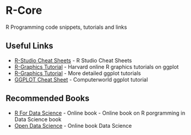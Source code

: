 # R-Core
R Programming code snippets, tutorials and links

## Useful Links

* [R-Studio Cheat Sheets](https://www.rstudio.com/resources/cheatsheets/) - R Studio Cheat Sheets
* [R-Graphics Tutorial](http://tutorials.iq.harvard.edu/R/Rgraphics/Rgraphics.html) - Harvard online R graphics tutorials on ggplot
* [R-Graphics Tutorial](http://zevross.com/blog/2014/08/04/beautiful-plotting-in-r-a-ggplot2-cheatsheet-3/) - More detailed ggplot tutorials
* [GGPLOT Cheat Sheet](https://www.computerworld.com/article/2935394/my-ggplot2-cheat-sheet-search-by-task.html) - Computerworld ggplot tutorial





## Recommended Books

* [R For Data Science](https://r4ds.had.co.nz/index.html) - Online book - Online book on R porgramming in Data Science book
* [Open Data Science](http://ohi-science.org/data-science-training/index.html) - Online book Data Science 




